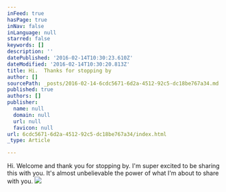 ```yaml
---
inFeed: true
hasPage: true
inNav: false
inLanguage: null
starred: false
keywords: []
description: ''
datePublished: '2016-02-14T10:30:23.610Z'
dateModified: '2016-02-14T10:30:20.813Z'
title: Hi.  Thanks for stopping by
author: []
sourcePath: _posts/2016-02-14-6cdc5671-6d2a-4512-92c5-dc18be767a34.md
published: true
authors: []
publisher:
  name: null
  domain: null
  url: null
  favicon: null
url: 6cdc5671-6d2a-4512-92c5-dc18be767a34/index.html
_type: Article

---
```

Hi.  Welcome and thank you for stopping by.  I'm super excited to be sharing this with you.  It's almost unbelievable the power of what I'm about to share with you.  ![](https://s3-us-west-2.amazonaws.com/the-grid-img/p/ff2fee0d84780bf1b23c5ae2551a4d725fb615e0.jpg)